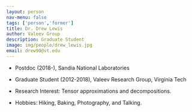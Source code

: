 ```yaml
---
layout: person
nav-menu: false
tags: ['person','former']
title: Dr. Drew Lewis
author: Valeev Group
description: Graduate Student
image: img/people/drew_lewis.jpg
email: drew90@vt.edu
---
```



- Postdoc (2018-), Sandia National Laboratories

- Graduate Student (2012-2018), Valeev Research Group, Virginia Tech


- Research Interest:
  Tensor approximations and decompositions.

- Hobbies:
  Hiking, Baking, Photography, and Talking.

